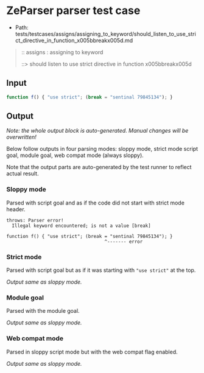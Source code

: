 # ZeParser parser test case

- Path: tests/testcases/assigns/assigning_to_keyword/should_listen_to_use_strict_directive_in_function_x005bbreakx005d.md

> :: assigns : assigning to keyword
>
> ::> should listen to use strict directive in function x005bbreakx005d

## Input

`````js
function f() { "use strict"; (break = "sentinal 79845134"); }
`````

## Output

_Note: the whole output block is auto-generated. Manual changes will be overwritten!_

Below follow outputs in four parsing modes: sloppy mode, strict mode script goal, module goal, web compat mode (always sloppy).

Note that the output parts are auto-generated by the test runner to reflect actual result.

### Sloppy mode

Parsed with script goal and as if the code did not start with strict mode header.

`````
throws: Parser error!
  Illegal keyword encountered; is not a value [break]

function f() { "use strict"; (break = "sentinal 79845134"); }
                                    ^------- error
`````

### Strict mode

Parsed with script goal but as if it was starting with `"use strict"` at the top.

_Output same as sloppy mode._

### Module goal

Parsed with the module goal.

_Output same as sloppy mode._

### Web compat mode

Parsed in sloppy script mode but with the web compat flag enabled.

_Output same as sloppy mode._
